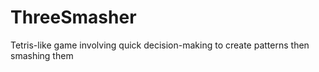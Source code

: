 # ThreeSmasher
Tetris-like game involving quick decision-making to create patterns then smashing them
